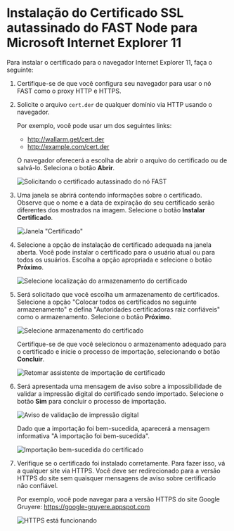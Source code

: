 [img-cert-request]:         ../../../images/fast/ssl/common/browsers-ssl/ie11-ssl/i-certificate-request.png
[img-cert-window]:          ../../../images/fast/ssl/common/browsers-ssl/ie11-ssl/i-certificate-window.png
[img-store-location]:       ../../../images/fast/ssl/common/browsers-ssl/ie11-ssl/i-store-location.png
[img-store]:                ../../../images/fast/ssl/common/browsers-ssl/ie11-ssl/i-store-selection.png
[img-wizard-resume]:        ../../../images/fast/ssl/common/browsers-ssl/ie11-ssl/i-wizard-resume.png
[img-fingerprint-warning]:  ../../../images/fast/ssl/common/browsers-ssl/ie11-ssl/i-fingerprint-warning.png
[img-import-ok]:            ../../../images/fast/ssl/common/browsers-ssl/ie11-ssl/i-import-success.png
[img-https-ok]:             ../../../images/fast/ssl/common/browsers-ssl/ie11-ssl/i-https-ok.png

#   Instalação do Certificado SSL autassinado do FAST Node para Microsoft Internet Explorer 11

Para instalar o certificado para o navegador Internet Explorer 11, faça o seguinte:

1.  Certifique-se de que você configura seu navegador para usar o nó FAST como o proxy HTTP e HTTPS.

2.  Solicite o arquivo `cert.der` de qualquer domínio via HTTP usando o navegador.
    
    Por exemplo, você pode usar um dos seguintes links:
    
    * <http://wallarm.get/cert.der>
    * <http://example.com/cert.der>

    O navegador oferecerá a escolha de abrir o arquivo do certificado ou de salvá-lo. Seleciona o botão **Abrir**.

    ![Solicitando o certificado autassinado do nó FAST][img-cert-request]

3.  Uma janela se abrirá contendo informações sobre o certificado. Observe que o nome e a data de expiração do seu certificado serão diferentes dos mostrados na imagem. Selecione o botão **Instalar Certificado**.

    ![Janela "Certificado"][img-cert-window]

4.  Selecione a opção de instalação de certificado adequada na janela aberta. Você pode instalar o certificado para o usuário atual ou para todos os usuários. Escolha a opção apropriada e selecione o botão **Próximo**.  

    ![Selecione localização do armazenamento do certificado][img-store-location]

5.  Será solicitado que você escolha um armazenamento de certificados. Selecione a opção "Colocar todos os certificados no seguinte armazenamento" e defina "Autoridades certificadoras raiz confiáveis" como o armazenamento. Selecione o botão **Próximo**.

    ![Selecione armazenamento do certificado][img-store]

    Certifique-se de que você selecionou o armazenamento adequado para o certificado e inicie o processo de importação, selecionando o botão **Concluir**.
    
    ![Retomar assistente de importação de certificado][img-wizard-resume]

6.  Será apresentada uma mensagem de aviso sobre a impossibilidade de validar a impressão digital do certificado sendo importado. Selecione o botão **Sim** para concluir o processo de importação.

    ![Aviso de validação de impressão digital][img-fingerprint-warning]

    Dado que a importação foi bem-sucedida, aparecerá a mensagem informativa "A importação foi bem-sucedida".

    ![Importação bem-sucedida do certificado][img-import-ok]
    
7.  Verifique se o certificado foi instalado corretamente. Para fazer isso, vá a qualquer site via HTTPS. Você deve ser redirecionado para a versão HTTPS do site sem quaisquer mensagens de aviso sobre certificado não confiável.

    Por exemplo, você pode navegar para a versão HTTPS do site Google Gruyere:
    <https://google-gruyere.appspot.com>

    ![HTTPS está funcionando][img-https-ok]
